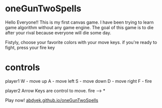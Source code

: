 # oneGunTwoSpells
Hello Everyone!!
This is my first canvas game. I have been trying to learn game algorithm without any game engine.
The goal of this game is to die after your rival because everyone will die some day.

Fistyly, choose your favorite colors with your move keys. if you're ready to fight, press your fire key

# controls
player1
W - move up
A - move left
S - move down
D - move right
F - fire

player2
Arrow Keys are control to move.
fire --> *

Play now! [abdyek.github.io/oneGunTwoSpells](https://abdyek.github.io/oneGunTwoSpells)
